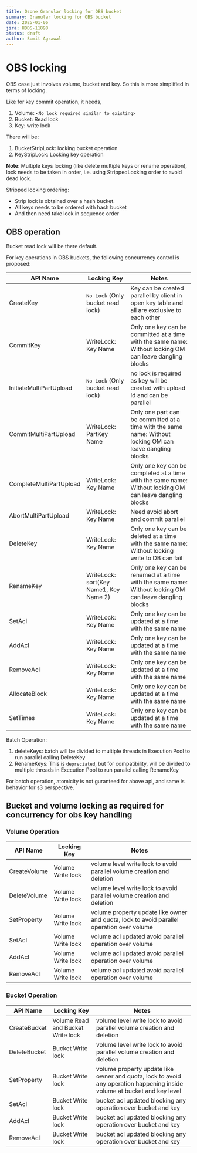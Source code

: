 ```yaml
---
title: Ozone Granular locking for OBS bucket
summary: Granular locking for OBS bucket
date: 2025-01-06
jira: HDDS-11898
status: draft
author: Sumit Agrawal 
---
```

<!--
  Licensed under the Apache License, Version 2.0 (the "License");
  you may not use this file except in compliance with the License.
  You may obtain a copy of the License at

   http://www.apache.org/licenses/LICENSE-2.0

  Unless required by applicable law or agreed to in writing, software
  distributed under the License is distributed on an "AS IS" BASIS,
  WITHOUT WARRANTIES OR CONDITIONS OF ANY KIND, either express or implied.
  See the License for the specific language governing permissions and
  limitations under the License. See accompanying LICENSE file.
-->

# OBS locking

OBS case just involves volume, bucket and key. So this is more simplified in terms of locking.

Like for key commit operation, it needs,
1. Volume: `<No lock required similar to existing>`
1. Bucket: Read lock
2. Key: write lock

There will be:
1. BucketStripLock: locking bucket operation
2. KeyStripLock: Locking key operation

**Note**: Multiple keys locking (like delete multiple keys or rename operation), lock needs to be taken in order, i.e. using StrippedLocking order to avoid dead lock.

Stripped locking ordering:
- Strip lock is obtained over a hash bucket.
- All keys needs to be ordered with hash bucket
- And then need take lock in sequence order

## OBS operation
Bucket read lock will be there default.

For key operations in OBS buckets, the following concurrency control is proposed:

| API Name                | Locking Key                           | Notes                                                                                                     |
|-------------------------|---------------------------------------|-----------------------------------------------------------------------------------------------------------|
| CreateKey               | `No Lock` (Only bucket read lock)     | Key can be created parallel by client in open key table and all are exclusive to each other               |
| CommitKey               | WriteLock: Key Name                   | Only one key can be committed at a time with the same name: Without locking OM can leave dangling blocks  |
| InitiateMultiPartUpload | `No Lock` (Only bucket read lock)     | no lock is required as key will be created with upload Id and can be parallel                             |
| CommitMultiPartUpload   | WriteLock: PartKey Name               | Only one part can be committed at a time with the same name: Without locking OM can leave dangling blocks |
| CompleteMultiPartUpload | WriteLock: Key Name                   | Only one key can be completed at a time with the same name: Without locking OM can leave dangling blocks  |
| AbortMultiPartUpload    | WriteLock: Key Name                   | Need avoid abort and commit parallel                                                                      |
| DeleteKey               | WriteLock: Key Name                   | Only one key can be deleted at a time with the same name: Without locking write to DB can fail            |
| RenameKey               | WriteLock: sort(Key Name1, Key Name 2) | Only one key can be renamed at a time with the same name: Without locking OM can leave dangling blocks    |
| SetAcl                  | WriteLock: Key Name                   | Only one key can be updated at a time with the same name                                                  |
| AddAcl                  | WriteLock: Key Name                   | Only one key can be updated at a time with the same name                                                  |
| RemoveAcl               | WriteLock: Key Name                   | Only one key can be updated at a time with the same name                                                  |
| AllocateBlock           | WriteLock: Key Name                   | Only one key can be updated at a time with the same name                                                  |
| SetTimes                | WriteLock: Key Name                   | Only one key can be updated at a time with the same name                                                  |

Batch Operation:
1. deleteKeys: batch will be divided to multiple threads in Execution Pool to run parallel calling DeleteKey
2. RenameKeys: This is `depreciated`, but for compatibility, will be divided to multiple threads in Execution Pool to run parallel calling RenameKey

For batch operation, atomicity is not guranteed for above api, and same is behavior for s3 perspective.

## Bucket and volume locking as required for concurrency for obs key handling

### Volume Operation

| API Name     | Locking Key       | Notes                                                                                                                   |
|--------------|-------------------|-------------------------------------------------------------------------------------------------------------------------|
| CreateVolume | Volume Write lock | volume level write lock to avoid parallel volume creation and deletion                                                  |
| DeleteVolume | Volume Write lock | volume level write lock to avoid parallel volume creation and deletion                                                  |
| SetProperty  | Volume Write lock | volume property update like owner and quota, lock to avoid parallel operation over volume |
| SetAcl       | Volume Write lock | volume acl updated avoid parallel operation over volume                                                              |
| AddAcl       | Volume Write lock | volume acl updated avoid parallel operation over volume                                                                   |
| RemoveAcl    | Volume Write lock | volume acl updated avoid parallel operation over volume                                                                   |

### Bucket Operation

| API Name     | Locking Key                       | Notes                                                                                                                    |
|--------------|-----------------------------------|--------------------------------------------------------------------------------------------------------------------------|
| CreateBucket | Volume Read and Bucket Write lock | volume level write lock to avoid parallel volume creation and deletion                                                   |
| DeleteBucket | Bucket Write lock                 | volume level write lock to avoid parallel volume creation and deletion                                                   |
| SetProperty  | Bucket Write lock                 | volume property update like owner and quota, lock to avoid any operation happening inside volume at bucket and key level |
| SetAcl       | Bucket Write lock                 | bucket acl updated blocking any operation over bucket and key                                                    |
| AddAcl       | Bucket Write lock                 | bucket acl updated blocking any operation over bucket and key                                                    |
| RemoveAcl    | Bucket Write lock                 | bucket acl updated blocking any operation over bucket and key                                                    |

